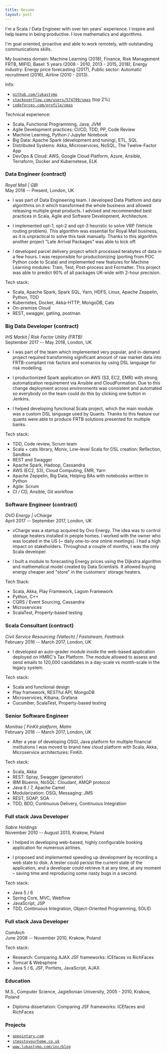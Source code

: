 ```yaml
---
title: Resume
layout: post
---
```


I'm a Scala / Data Engineer with over ten years' experience. I inspire and help teams in being productive. I love mathematics and algorithms.

I'm goal oriented, proactive and able to work remotely, with outstanding communications skills.

My business domain: Machine Learning (2018), Finance, Risk Management FRTB, MIFID, Basel: 5 years (2008 - 2010, 2013 - 2015, 2018), Energy industry: Energy price forecasting (2017), Public sector: Automatic recruitment (2016), Airline (2010 - 2013).

Info:

- [`github.com/lukastymo`][github]
- [`stackoverflow.com/users/574799/smas`][stackoverflow] (top 2%)
- [`codeforces.com/profile/smas`][codeforces]

Technical experience:

- Scala, Functional Programming, Java, JVM
- Agile Development practices: CI/CD, TDD, PP, Code Review
- Machine Learning, Python / Jupyter Notebook
- Big Data: Apache Spark (development and tuning), ETL, SQL
- Distributed Systems: Akka, Microservices, NoSQL, The Twelve-Factor App
- DevOps & Cloud: AWS, Google Cloud Platform, Azure, Ansible, Terraform, Docker and Kubernetese, ELK

### Data Engineer (contract) 

_Royal Mail | GBI_<br/>
May 2018 -- Present, London, UK

* I was part of Data Engineering team. I developed Data Platform and data algorithms on it which transformed the whole business and allowed releasing multiple great products. I advised and recommended best practices in Scala, Agile and Software Development, Architecture.

* I implemented opt-1, opt-2 and opt-3 heuristic to solve VRP (Vehicle routing problem). This algorithm was essential for Royal Mail business, as it is unpractical to solve this task manually. Thanks to this algorithm another project "Late Arrival Packages" was able to kick off.

* I developed parcel delivery project which processed terabytes of data in a few hours. I was responsible for productionizing (porting from POC Python code to Scala) and implemented new features for Machine Learning modules: Train, Test, Post-process and Formatter. This project was able to predict 90% of all packages UK-wide with 2-hour precision.

Tech stack:

- Scala, Apache Spark, Spark SQL, Yarn, HDFS, Linux, Apache Zeppelin, Python, TDD
- Kubernetes, Docker, Akka-HTTP, MongoDB, Cats
- On-premise Cloud
- REST, swagger, gatling, postman

### Big Data Developer (contract)

_IHS Markit | Risk Factor Utility (FRTB)_<br/>
September 2017 -- May 2018, London, UK

* I was part of the team which implemented very popular, and in-demand project required transforming significant amount of raw market data into FRTB-compliant risk factors and scenarios by using DSL language for risk modelling.

* I productionized Spark application on AWS (S3, EC2, EMR) with strong automatization requirement via Ansible and CloudFormation. Due to this change deployment across environments was consistent and automated so everybody on the team could do this by clicking one button in Jenkins.

* I helped developing functional Scala project, which the main module was a custom DSL language used by Quants. Thanks to this feature our quants were able to produce FRTB solutions presented for multiple banks.

Tech stack:

- TDD, Code review, Scrum team
- Scala + cats library, Monix, Low-level Scala for DSL creation: Reflection, Sandbox
- REST and Swagger
- Apache Spark, Hadoop, Cassandra
- AWS (EC2, S3), Cloud Computing, EMR, Yarn
- Apache Zeppelin, Big Data, Helping BAs with notebooks written in Python
- Agile: Scrum
- CI / CD, Ansible, Git workflow

### Software Engineer (contract)

_OVO Energy | vCharge_<br/>
April 2017 -- September 2017, London, UK

* vCharge was a startup acquired by Ovo Energy. The idea was to control storage heaters installed in people homes. I worked with the owner who was located in the US (~ daily one-to-one online meetings). I had a high impact on stakeholders. Throughout a couple of months, I was the only Scala developer.

* I built a module to forecasting Energy prices using the Dijkstra algorithm and mathematical model created by Data Scientists. It allowed buying energy cheaper and "store" in the customers' storage heaters.

Tech Stack:

- Scala, Akka, Play Framework, Lagom Framework
- Python, C++
- CQRS / Event Sourcing, Cassandra
- Microservices
- ScalaTest, Property-based testing

### Scala Consultant (contract)

_Civil Service Resourcing (Valtech) | Faststream, Fasttrack_<br/>
February 2016 -- March 2017, London, UK

* I developed an auto-grader module inside the web-based application deployed on HMRC's Tax Platform. The module allowed to assess and send emails to 120,000 candidates in a day-scale vs month-scale in the legacy system.

Tech stack:

- Scala and functional design
- Play framework, RESTful API, MongoDB
- Microservices, Kibana, Grafana
- Cucumber, ScalaTest, Property-based testing
  
### Senior Software Engineer

_Monitise | FinKit platform, Matm_<br/>
February 2016 -- March 2017, London, UK

* After a year of developing OSGI, Java platform for multiple financial institutions I was moved to brand new cloud platform with Scala, Akka, Microservice architectures: FinKit.

Tech stack:

- Scala, Akka
- REST: Spray, Swagger (generator)
- IBM Bluemix, NoSQL: Cloudant, AMQP protocol
- Java 6 / 7, Apache Camel
- Modularization: OSGi, Messaging: JMS
- REST, SOAP, SOA
- TDD, BDD, Continuous Delivery, Continuous Integration

### Full stack Java Developer

_Sabre Holdings_<br/>
November 2010 -- August 2013, Krakow, Poland

* I helped in developing web-based, highly configurable booking application for numerous airlines.

* I proposed and implemented speeding up development by recording a web state to disk. A tester could persist the current state of the application, and a developer could retrieve it at any time, at any moment – saving time and reproducing some nasty bugs in a second.

Tech stack:

- Java 5 / 6
- Spring Core, MVC, Webflow
- JavaScript, JSP
- TDD, Continuous Integration, Object-Oriented Programming, SOLID

### Full stack Java Developer

_ComArch_<br/>
June 2008 -- November 2010, Krakow, Poland

Tech stack:

- Research: Comparing AJAX JSF frameworks: ICEfaces vs RichFaces
- Tomcat & Websphere
- Java 5 / 6, JSF, Portlets, JavaScript, AJAX

### Education

M.S., Computer Science, Jagiellonian University, 2005 - 2010, Krakow, Poland

- Diploma dissertation: Comparing JSF frameworks: ICEfaces and RichFaces

### Projects

- [`appointary.com`][appointary]
- [`stepstoyourhome.co.uk`][steps]
- [`www.lukastymo.com/inc/blog`][blog]

[github]: https://github.com/lukastymo
[stackoverflow]: https://stackoverflow.com/users/574799/smas
[codeforces]: https://codeforces.com/profile/smas
[appointary]: https://appointary.com
[steps]: http://stepstoyourhome.co.uk
[blog]: http://www.lukastymo.com/inc/blog
